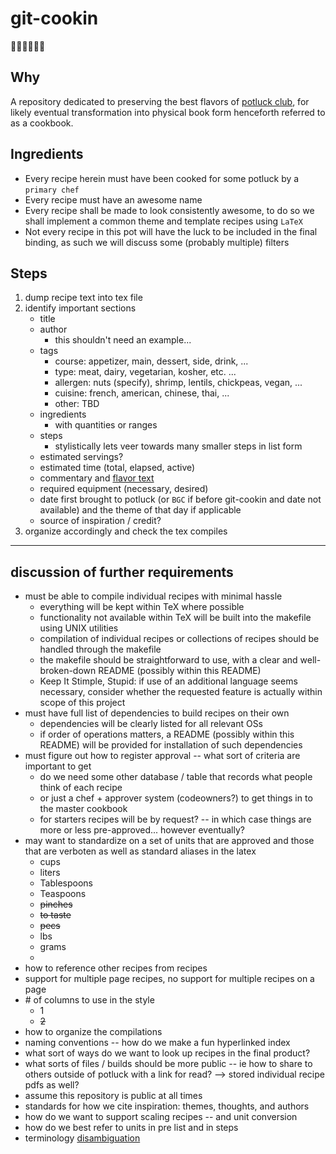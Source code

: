 # git-cookin
:shallow_pan_of_food::man_cook::woman_cook::dash:

## Why 

A repository dedicated to preserving the best flavors of 
[potluck club](#git-cookin "known aliases GOT potluck, Naptime potluck"),
for likely eventual transformation into physical book form henceforth referred to as a cookbook.

## Ingredients

* Every recipe herein must have been cooked for some potluck by a `primary chef`
* Every recipe must have an awesome name 
* Every recipe shall be made to look consistently awesome, to do so we shall implement a common theme and template recipes using `LaTeX` 
* Not every recipe in this pot will have the luck 
to be included in the final binding, as such we will discuss some (probably multiple) filters

## Steps

1. dump recipe text into tex file
1. identify important sections
   * title
   * author
     * this shouldn't need an example...
   * tags
     * course: appetizer, main, dessert, side, drink, ...
     * type: meat, dairy, vegetarian, kosher, etc. ...
     * allergen: nuts (specify), shrimp, lentils, chickpeas, vegan, ...
     * cuisine: french, american, chinese, thai, ... 
     * other: TBD
   * ingredients
     * with quantities or ranges 
   * steps
     * stylistically lets veer towards many smaller steps in list form
   * estimated servings?
   * estimated time (total, elapsed, active)
   * commentary and [flavor text](#git-cookin "not neccessarily about the actual flavor")
   * required equipment (necessary, desired)
   * date first brought to potluck (or `BGC` if before git-cookin and date not available) and the theme of that day if applicable
   * source of inspiration / credit?
1. organize accordingly and check the tex compiles

--- 

## discussion of further requirements
* must be able to compile individual recipes with minimal hassle
  * everything will be kept within TeX where possible
  * functionality not available within TeX will be built into the makefile using UNIX utilities
  * compilation of individual recipes or collections of recipes should be handled through the makefile
  * the makefile should be straightforward to use, with a clear and well-broken-down README (possibly within this README)
  * Keep It Stimple, Stupid: if use of an additional language seems necessary, consider whether
    the requested feature is actually within scope of this project
* must have full list of dependencies to build recipes on their own
  * dependencies will be clearly listed for all relevant OSs
  * if order of operations matters, a README (possibly within this README) will be provided for installation of such dependencies
* must figure out how to register approval -- what sort of criteria are important to get 
  * do we need some other database / table that records what people think of each recipe
  * or just a chef + approver system (codeowners?) to get things in to the master cookbook
  * for starters recipes will be by request? -- in which case things are more or less pre-approved... however eventually?
* may want to standardize on a set of units that are approved and those that are verboten as well as standard aliases in the latex 
  + cups
  + liters
  + Tablespoons
  + Teaspoons
  - ~~pinches~~
  - ~~to taste~~
  - ~~pecs~~
  + lbs
  + grams
  * 
* how to reference other recipes from recipes
* support for multiple page recipes, no support for multiple recipes on a page
* \# of columns to use in the style
  + 1
  - ~~2~~
* how to organize the compilations 
* naming conventions -- how do we make a fun hyperlinked index 
* what sort of ways do we want to look up recipes in the final product?
* what sorts of files / builds should be more public -- ie how to share to others outside of potluck with a link for read? --> stored individual recipe pdfs as well?
* assume this repository is public at all times
* standards for how we cite inspiration: themes, thoughts, and authors
* how do we want to support scaling recipes -- and unit conversion
* how do we best refer to units in pre list and in steps
* terminology [disambiguation](#git-cookin "c.f. flask")
